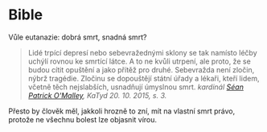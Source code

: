 Bible
=====


Vůle eutanazie: dobrá smrt, snadná smrt?

> Lidé trpící depresí nebo sebevražednými sklony
> se tak namísto léčby uchýlí rovnou ke smrtící látce.
> A to ne kvůli utrpení, ale proto, že se budou cítit
> opuštění a jako přítěž pro druhé. Sebevražda není
> zločin, nýbrž tragédie. Zločinu se dopouštějí státní
> úřady a lékaři, kteří lidem, včetně těch nejslabších,
> usnadňují úmyslnou smrt.
> *kardinál [Séan Patrick O'Malley](https://twitter.com/cardinalsean), KaTyd 20. 10. 2015, s. 3.*

Přesto by člověk měl, jakkoli hrozně to zní, mít na vlastní smrt právo, protože ne všechnu bolest lze objasnit vírou.


